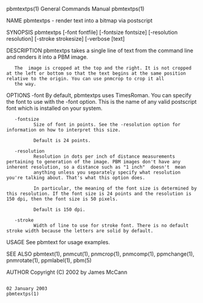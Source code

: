 pbmtextps(1)                                                                            General Commands Manual                                                                           pbmtextps(1)

NAME
       pbmtextps - render text into a bitmap via postscript

SYNOPSIS
       pbmtextps [-font fontfile] [-fontsize fontsize] [-resolution resolution] [-stroke strokesize] [-verbose [text]

DESCRIPTION
       pbmtextps takes a single line of text from the command line and renders it into a PBM image.

       The  image is cropped at the top and the right. It is not cropped at the left or bottom so that the text begins at the same position relative to the origin. You can use pnmcrop to crop it all
       the way.

OPTIONS
       -font  By default, pbmtextps uses TimesRoman.  You can specify the font to use with the -font option. This is the name of any valid postscript font which is installed on your system.

       -fontsize
              Size of font in points. See the -resolution option for information on how to interpret this size.

              Default is 24 points.

       -resolution
              Resolution in dots per inch of distance measurements pertaining to generation of the image. PBM images don't have any inherent resolution, so a distance such as "1 inch"  doesn't  mean
              anything unless you separately specify what resolution you're talking about. That's what this option does.

              In particular, the meaning of the font size is determined by this resolution. If the font size is 24 points and the resolution is 150 dpi, then the font size is 50 pixels.

              Default is 150 dpi.

       -stroke
              Width of line to use for stroke font. There is no default stroke width because the letters are solid by default.

USAGE
       See pbmtext for usage examples.

SEE ALSO
       pbmtext(1), pnmcut(1), pnmcrop(1), pnmcomp(1), ppmchange(1), pnmrotate(1), ppmlabel(1), pbm(5)

AUTHOR
       Copyright (C) 2002 by James McCann

                                                                                            02 January 2003                                                                               pbmtextps(1)
